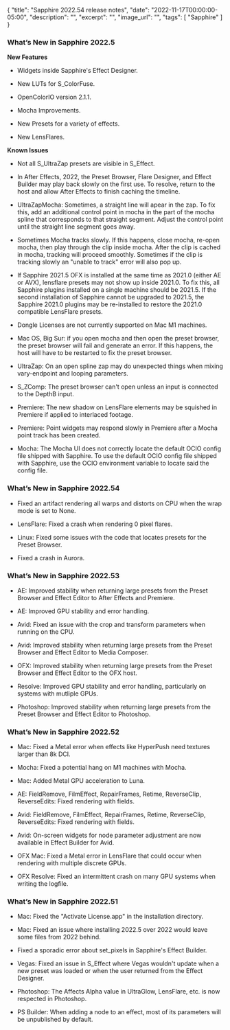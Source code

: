 {
  "title": "Sapphire 2022.54 release notes",
  "date": "2022-11-17T00:00:00-05:00",
  "description": "",
  "excerpt": "",
  "image_url": "",
  "tags": [
    "Sapphire"
  ]
}

### What’s New in Sapphire 2022.5

**New Features**

* Widgets inside Sapphire's Effect Designer.

* New LUTs for S_ColorFuse.

* OpenColorIO version 2.1.1.

* Mocha Improvements.

* New Presets for a variety of effects.

* New LensFlares.

**Known Issues**

* Not all S_UltraZap presets are visible in S_Effect.

* In After Effects, 2022, the Preset Browser, Flare Designer, and Effect Builder may play back slowly on the first use. To resolve, return to the host and allow After Effects to finish caching the timeline.

* UltraZapMocha: Sometimes, a straight line will apear in the zap. To fix this, add an additional control point in mocha in the part of the mocha spline that corresponds to that straight segment. Adjust the control point until the straight line segment goes away.

* Sometimes Mocha tracks slowly. If this happens, close mocha, re-open mocha, then play through the clip inside mocha. After the clip is cached in mocha, tracking will proceed smoothly. Sometimes if the clip is tracking slowly an "unable to track" error will also pop up.

* If Sapphire 2021.5 OFX is installed at the same time as 2021.0 (either AE or AVX), lensflare presets may not show up inside 2021.0. To fix this, all Sapphire plugins installed on a single machine should be 2021.5. If the second installation of Sapphire cannot be upgraded to 2021.5, the Sapphire 2021.0 plugins may be re-installed to restore the 2021.0 compatible LensFlare presets.

* Dongle Licenses are not currently supported on Mac M1 machines.

* Mac OS, Big Sur: if you open mocha and then open the preset browser, the preset browser will fail and generate an error. If this happens, the host will have to be restarted to fix the preset browser.

* UltraZap: On an open spline zap may do unexpected things when mixing vary-endpoint and looping parameters.

* S_ZComp: The preset browser can't open unless an input is connected to the DepthB input.

* Premiere: The new shadow on LensFlare elements may be squished in Premiere if applied to interlaced footage.

* Premiere: Point widgets may respond slowly in Premiere after a Mocha point track has been created.

* Mocha: The Mocha UI does not correctly locate the default OCIO config file shipped with Sapphire. To use the default OCIO config file shipped with Sapphire, use the OCIO environment variable to locate said the config file.

### What’s New in Sapphire 2022.54

* Fixed an artifact rendering all warps and distorts on CPU when the wrap mode is set to None.

* LensFlare: Fixed a crash when rendering 0 pixel flares.

* Linux: Fixed some issues with the code that locates presets for the Preset Browser.

* Fixed a crash in Aurora.


### What’s New in Sapphire 2022.53

* AE: Improved stability when returning large presets from the Preset Browser and Effect Editor to After Effects and Premiere.

* AE: Improved GPU stability and error handling.

* Avid: Fixed an issue with the crop and transform parameters when running on the CPU.

* Avid: Improved stability when returning large presets from the Preset Browser and Effect Editor to Media Composer.

* OFX: Improved stability when returning large presets from the Preset Browser and Effect Editor to the OFX host.

* Resolve: Improved GPU stability and error handling, particularly on systems with mutliple GPUs.

* Photoshop: Improved stability when returning large presets from the Preset Browser and Effect Editor to Photoshop.


### What’s New in Sapphire 2022.52

* Mac: Fixed a Metal error when effects like HyperPush need textures larger than 8k DCI.

* Mocha: Fixed a potential hang on M1 machines with Mocha.

* Mac: Added Metal GPU acceleration to Luna.

* AE: FieldRemove, FilmEffect, RepairFrames, Retime, ReverseClip, ReverseEdits: Fixed rendering with fields. 

* Avid: FieldRemove, FilmEffect, RepairFrames, Retime, ReverseClip, ReverseEdits: Fixed rendering with fields. 

* Avid: On-screen widgets for node parameter adjustment are now available in Effect Builder for Avid.

* OFX Mac: Fixed a Metal error in LensFlare that could occur when rendering with multiple discrete GPUs.

* OFX Resolve: Fixed an intermittent crash on many GPU systems when writing the logfile.


### What’s New in Sapphire 2022.51

* Mac: Fixed the "Activate License.app" in the installation directory.

* Mac: Fixed an issue where installing 2022.5 over 2022 would leave some files from 2022 behind.

* Fixed a sporadic error about set_pixels in Sapphire's Effect Builder.

* Vegas: Fixed an issue in S_Effect where Vegas wouldn't update when a new preset was loaded or when the user returned from the Effect Designer.

* Photoshop: The Affects Alpha value in UltraGlow, LensFlare, etc. is now respected in Photoshop.

* PS Builder: When adding a node to an effect, most of its parameters will be unpublished by default.
